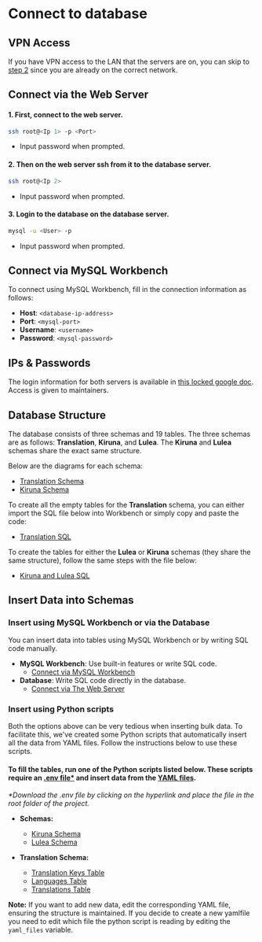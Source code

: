 # Connect to database

## VPN Access
If you have VPN access to the LAN that the servers are on, you can skip to [step 2](#2-then-on-the-web-server-ssh-from-it-to-the-database-server) since you are already on the correct network.

## Connect via the Web Server
#### 1. First, connect to the web server.
```bash
ssh root@<Ip 1> -p <Port>
```
- Input password when prompted.

#### 2. Then on the web server ssh from it to the database server.
```bash
ssh root@<Ip 2>
```
- Input password when prompted.

#### 3. Login to the database on the database server. 
```bash
mysql -u <User> -p
```
- Input password when prompted.

## Connect via MySQL Workbench

To connect using MySQL Workbench, fill in the connection information as follows:

- **Host**: `<database-ip-address>`
- **Port**: `<mysql-port>`
- **Username**: `<username>`
- **Password**: `<mysql-password>`

## IPs & Passwords
The login information for both servers is available in [this locked google doc](https://docs.google.com/document/d/1e-FzBbY3JdYLGsp38Va0nXPVGH7eKSYGxgbwL7voolg/edit). Access is given to maintainers.

## Database Structure

The database consists of three schemas and 19 tables. The three schemas are as follows: **Translation**, **Kiruna**, and **Lulea**. The **Kiruna** and **Lulea** schemas share the exact same structure.

Below are the diagrams for each schema:

- [Translation Schema](https://github.com/user-attachments/assets/f2d37e1d-0260-4f8b-9e5e-e539397822d8)
- [Kiruna Schema](https://github.com/user-attachments/assets/0da0714d-a454-452b-83a8-f8ed4f325752)

To create all the empty tables for the **Translation** schema, you can either import the SQL file below into Workbench or simply copy and paste the code:

- [Translation SQL](../sql/Translation.sql)

To create the tables for either the **Lulea** or **Kiruna** schemas (they share the same structure), follow the same steps with the file below:

- [Kiruna and Lulea SQL](../sql/Kiruna_and_Lulea.sql)

## Insert Data into Schemas

### Insert using MySQL Workbench or via the Database
You can insert data into tables using MySQL Workbench or by writing SQL code manually.

- **MySQL Workbench**: Use built-in features or write SQL code.
  - [Connect via MySQL Workbench](#connect-via-mysql-workbench)
- **Database**: Write SQL code directly in the database.
  - [Connect via The Web Server](#connect-via-the-web-server)

### Insert using Python scripts
Both the options above can be very tedious when inserting bulk data. To facilitate this, we've created some Python scripts that automatically insert all the data from YAML files. Follow the instructions below to use these scripts.

#### To fill the tables, run one of the Python scripts listed below. These scripts require an [.env file*](https://drive.google.com/file/d/1bbLyv1HWyYzVd9tsMDsWBNocZKUnETIF/view?usp=drive_link) and insert data from the [YAML files](../db_insert_scripts/yaml_files/).

_*Download the .env file by clicking on the hyperlink and place the file in the root folder of the project._

- **Schemas:**
  - [Kiruna Schema](../db_insert_scripts/kiruna.py)
  - [Lulea Schema](../db_insert_scripts/lulea.py)

- **Translation Schema:**
  - [Translation Keys Table](../db_insert_scripts/translation_keys.py)
  - [Languages Table](../db_insert_scripts/languages.py)
  - [Translations Table](../db_insert_scripts/translations.py)

**Note:** If you want to add new data, edit the corresponding YAML file, ensuring the structure is maintained. If you decide to create a new yamlfile you need to edit which file the python script is reading by editing the `yaml_files` variable.
  
